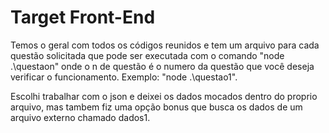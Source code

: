 # Target Front-End

Temos o geral com todos os códigos reunidos e tem um arquivo para cada questão solicitada que pode ser executada com o comando "node .\questaon" onde o n de questão é o numero da questão que você deseja verificar o funcionamento. Exemplo: "node .\questao1".

Escolhi trabalhar com o json e deixei os dados mocados dentro do proprio arquivo, mas tambem fiz uma opção bonus que busca os dados de um arquivo externo chamado dados1.